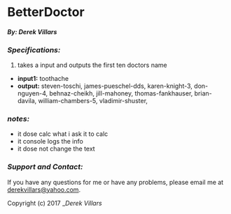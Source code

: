 # __BetterDoctor__
#### __*By: Derek Villars*__

### _Specifications:_
1. takes a input and outputs the first ten doctors name
  + __input1:__ toothache
  + __output:__ steven-toschi, james-pueschel-dds, karen-knight-3, don-nguyen-4, behnaz-cheikh, jill-mahoney, thomas-fankhauser, brian-davila, william-chambers-5, vladimir-shuster,

### _notes:_
- it dose calc what i ask it to calc
- it console logs the info
- it dose not change the text

### _Support and Contact:_
If you have any questions for me or have any problems, please email me at derekvillars@yahoo.com.

Copyright (c) 2017 __Derek Villars_

